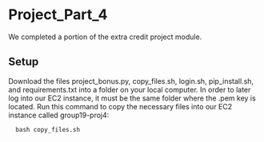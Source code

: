 # Project_Part_4

We completed a portion of the extra credit project module.

## Setup
Download the files project_bonus.py, copy_files.sh, login.sh, pip_install.sh, and requirements.txt into a folder on your local computer. In order to later log into our EC2 instance, it must be the same folder where the .pem key is located. Run this command to copy the necessary files into our EC2 instance called group19-proj4: 

      bash copy_files.sh
      
 

